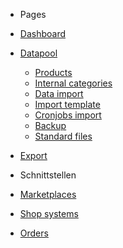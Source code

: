 - Pages 
- [Dashboard](en/)
- [Datapool](en/datapool/)
	- [Products](en/datapool/product.md)
	- [Internal categories](en/datapool/categories.md)
	- [Data import](en/datapool/import.md)
	- [Import template](en/datapool/import-template.md)
	- [Cronjobs import](en/datapool/cronjobs.md)
	- [Backup](en/datapool/backup.md)
	- [Standard files](en/datapool/universal.md)
- [Export](en/export/)

- Schnittstellen
- [Marketplaces](en/interface/marketplace.md)
- [Shop systems](en/interface/shops.md)
- [Orders](en/interface/order.md)
